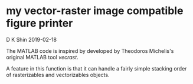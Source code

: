 # my vector-raster image compatible figure printer
D K Shin
2019-02-18

The MATLAB code is inspired by developed by Theodoros Michelis's original MATLAB tool *vecrast*.

A feature in this function is that it can handle a fairly simple stacking order of rasterizables and vectorizables objects.

